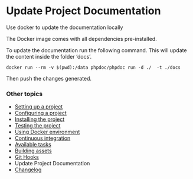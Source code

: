 Update Project Documentation
============================

Use docker to update the documentation locally

The Docker image comes with all dependencies pre-installed.

To update the documentation run the following command. This will update
the content inside the folder ‘docs’.

```
docker run --rm -v $(pwd):/data phpdoc/phpdoc run -d ./  -t ./docs
```

Then push the changes generated.

### Other topics
- [Setting up a project](/docs/setting-up-project.md)
- [Configuring a project](/docs/configuring-project.md)
- [Installing the project](/docs/installing-project.md)
- [Testing the project](/docs/testing-project.md)
- [Using Docker environment](/docs/docker-environment.md)
- [Continuous integration](/docs/continuous-integration.md)
- [Available tasks](/docs/available-tasks.md)
- [Building assets](/docs/building-assets.md)
- [Git Hooks](/docs/git-hooks.md)
- Update Project Documentation
- [Changelog](/CHANGELOG.md)
